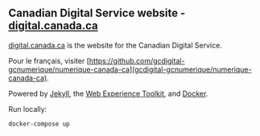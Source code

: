 ## Canadian Digital Service website - [digital.canada.ca](http://digital.canada.ca/)

[digital.canada.ca](http://digital.canada.ca/) is the website for the Canadian Digital Service. 

Pour le français, visiter [https://github.com/gcdigital-gcnumerique/numerique-canada-ca](gcdigital-gcnumerique/numerique-canada-ca).

Powered by [Jekyll](https://jekyllrb.com/), the [Web Experience Toolkit](https://github.com/wet-boew/wet-boew/), and [Docker](https://www.docker.com/).

Run locally:

```
docker-compose up
```

